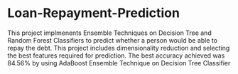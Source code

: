 # Loan-Repayment-Prediction

This project implmenents Ensemble Techniques on Decision Tree and Random Forest Classifiers to predict whether a person would be able to repay the debt. 
This project includes dimensionality reduction and selecting the best features required for prediction. 
The best accuracy achieved was 84.56% by using AdaBoost Ensemble Technique on Decision Tree Classifier
